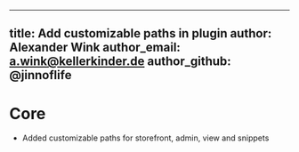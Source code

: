  ---
 title:              Add customizable paths in plugin
 author:             Alexander Wink
 author_email:       a.wink@kellerkinder.de
 author_github:      @jinnoflife
 ---
 # Core
 * Added customizable paths for storefront, admin, view and snippets 

